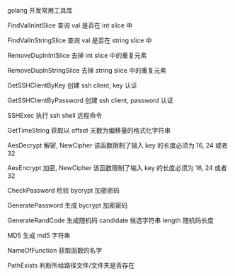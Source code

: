 golang 开发常用工具库

FindValInIntSlice 查询 val 是否在 int slice 中

FindValInStringSlice 查询 val 是否在 string slice 中

RemoveDupInIntSlice 去掉 int slice 中的重复元素

RemoveDupInStringSlice 去掉 string slice 中的重复元素

GetSSHClientByKey 创建 ssh client, key 认证

GetSSHClientByPassword 创建 ssh client, password 认证

SSHExec 执行 ssh shell 远程命令

GetTimeString 获取以 offset 天数为偏移量的格式化字符串

AesDecrypt 解密, NewCipher 该函数限制了输入 key 的长度必须为 16, 24 或者 32

AesEncrypt 加密, NewCipher 该函数限制了输入 key 的长度必须为 16, 24 或者 32

CheckPassword 检验 bycrypt 加密密码

GeneratePassword 生成 bycrypt 加密密码

GenerateRandCode 生成随机码 candidate 候选字符串 length 随机码长度

MD5 生成 md5 字符串

NameOfFunction 获取函数的名字

PathExists 判断所给路径文件/文件夹是否存在
